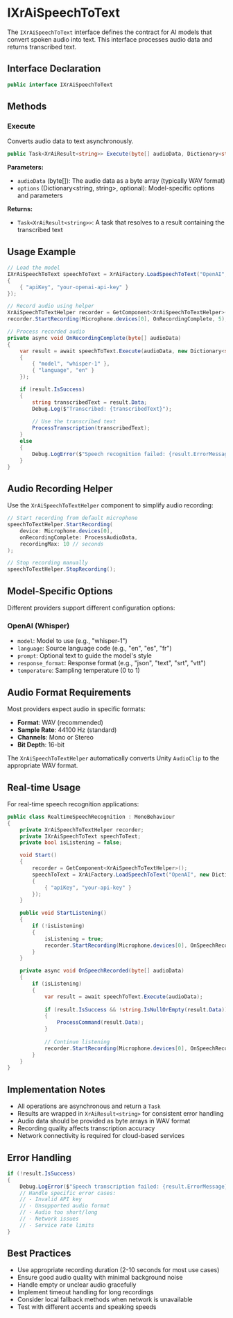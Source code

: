 # IXrAiSpeechToText

The `IXrAiSpeechToText` interface defines the contract for AI models that convert spoken audio into text. This interface processes audio data and returns transcribed text.

## Interface Declaration

```csharp
public interface IXrAiSpeechToText
```

## Methods

### Execute

Converts audio data to text asynchronously.

```csharp
public Task<XrAiResult<string>> Execute(byte[] audioData, Dictionary<string, string> options = null)
```

**Parameters:**
- `audioData` (byte[]): The audio data as a byte array (typically WAV format)
- `options` (Dictionary<string, string>, optional): Model-specific options and parameters

**Returns:**
- `Task<XrAiResult<string>>`: A task that resolves to a result containing the transcribed text

## Usage Example

```csharp
// Load the model
IXrAiSpeechToText speechToText = XrAiFactory.LoadSpeechToText("OpenAI", new Dictionary<string, string>
{
    { "apiKey", "your-openai-api-key" }
});

// Record audio using helper
XrAiSpeechToTextHelper recorder = GetComponent<XrAiSpeechToTextHelper>();
recorder.StartRecording(Microphone.devices[0], OnRecordingComplete, 5);

// Process recorded audio
private async void OnRecordingComplete(byte[] audioData)
{
    var result = await speechToText.Execute(audioData, new Dictionary<string, string>
    {
        { "model", "whisper-1" },
        { "language", "en" }
    });

    if (result.IsSuccess)
    {
        string transcribedText = result.Data;
        Debug.Log($"Transcribed: {transcribedText}");
        
        // Use the transcribed text
        ProcessTranscription(transcribedText);
    }
    else
    {
        Debug.LogError($"Speech recognition failed: {result.ErrorMessage}");
    }
}
```

## Audio Recording Helper

Use the `XrAiSpeechToTextHelper` component to simplify audio recording:

```csharp
// Start recording from default microphone
speechToTextHelper.StartRecording(
    device: Microphone.devices[0],
    onRecordingComplete: ProcessAudioData,
    recordingMax: 10 // seconds
);

// Stop recording manually
speechToTextHelper.StopRecording();
```

## Model-Specific Options

Different providers support different configuration options:

### OpenAI (Whisper)
- `model`: Model to use (e.g., "whisper-1")
- `language`: Source language code (e.g., "en", "es", "fr")
- `prompt`: Optional text to guide the model's style
- `response_format`: Response format (e.g., "json", "text", "srt", "vtt")
- `temperature`: Sampling temperature (0 to 1)

## Audio Format Requirements

Most providers expect audio in specific formats:
- **Format**: WAV (recommended)
- **Sample Rate**: 44100 Hz (standard)
- **Channels**: Mono or Stereo
- **Bit Depth**: 16-bit

The `XrAiSpeechToTextHelper` automatically converts Unity `AudioClip` to the appropriate WAV format.

## Real-time Usage

For real-time speech recognition applications:

```csharp
public class RealtimeSpeechRecognition : MonoBehaviour
{
    private XrAiSpeechToTextHelper recorder;
    private IXrAiSpeechToText speechToText;
    private bool isListening = false;

    void Start()
    {
        recorder = GetComponent<XrAiSpeechToTextHelper>();
        speechToText = XrAiFactory.LoadSpeechToText("OpenAI", new Dictionary<string, string>
        {
            { "apiKey", "your-api-key" }
        });
    }

    public void StartListening()
    {
        if (!isListening)
        {
            isListening = true;
            recorder.StartRecording(Microphone.devices[0], OnSpeechRecorded, 3);
        }
    }

    private async void OnSpeechRecorded(byte[] audioData)
    {
        if (isListening)
        {
            var result = await speechToText.Execute(audioData);
            
            if (result.IsSuccess && !string.IsNullOrEmpty(result.Data))
            {
                ProcessCommand(result.Data);
            }
            
            // Continue listening
            recorder.StartRecording(Microphone.devices[0], OnSpeechRecorded, 3);
        }
    }
}
```

## Implementation Notes

- All operations are asynchronous and return a `Task`
- Results are wrapped in `XrAiResult<string>` for consistent error handling
- Audio data should be provided as byte arrays in WAV format
- Recording quality affects transcription accuracy
- Network connectivity is required for cloud-based services

## Error Handling

```csharp
if (!result.IsSuccess)
{
    Debug.LogError($"Speech transcription failed: {result.ErrorMessage}");
    // Handle specific error cases:
    // - Invalid API key
    // - Unsupported audio format
    // - Audio too short/long
    // - Network issues
    // - Service rate limits
}
```

## Best Practices

- Use appropriate recording duration (2-10 seconds for most use cases)
- Ensure good audio quality with minimal background noise
- Handle empty or unclear audio gracefully
- Implement timeout handling for long recordings
- Consider local fallback methods when network is unavailable
- Test with different accents and speaking speeds
